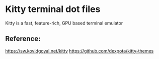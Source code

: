 # Kitty terminal dot files

Kitty is a fast, feature-rich, GPU based terminal emulator

## Reference:
https://sw.kovidgoyal.net/kitty
https://github.com/dexpota/kitty-themes
